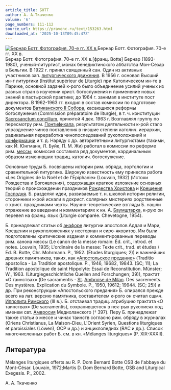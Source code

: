 ```yaml
---
article_title: БОТТ
author: А. А.Ткаченко
volume: '6'
page_numbers: 111-112
source_url: https://pravenc.ru/text/153263.html
downloaded_at: '2025-10-13T09:45:47Z'
---
```


[![Бернар Ботт. Фотография. 70-е гг. ХХ в.](https://pravenc.ru/data/377/461/1234/i200.jpg "Кликните для увеличения картинки")](https://pravenc.ru/data/377/461/1234/i400.jpg)Бернар Ботт. Фотография. 70-е гг. ХХ в.  
Бернар Ботт. Фотография. 70-е гг. ХХ в.[франц. Botte] Бернар (1893-1980), ученый-литургист, монах бенедиктинского аббатства Мон-Сезар в Бельгии. В 1922 г. принял священный сан. Один из активных участников зап. [литургического движения](<https://pravenc.ru/text/литургического движения.html>). 
В 1956 г. основал Высший ин-т литургики (Institut supérieur de Liturgie) при Католическом ин-те в Париже, 
основной задачей к-рого было объединение усилий ученых из разных стран в изучении христ. богослужения и применение новых знаний в пастырской практике; до 1964 г. занимал в институте пост директора. 
В 1962-1963 гг. входил в состав комиссии по подготовке документов [Ватиканского II Собора](<https://pravenc.ru/text/Ватиканский II Собор.html>), касающихся реформы богослужения 
(Commission préparatoire de liturgie), в т. ч. конституции [Sacrosanctum concilium](<https://pravenc.ru/text/Sacrosanctum concilium.html>), принятой 4 дек. 1963 г. Возглавлял группу по пересмотру рим. [Понтификала](https://pravenc.ru/text/Понтификала.html), результатом деятельности к-рой стало упразднение чинов поставления в низшие степени католич. иерархии, радикальная переработка чинопоследований рукоположений и [конфирмации](https://pravenc.ru/text/конфирмации.html) и т. д. Наряду с др. авторитетными литургистами (такими, как Й. Юнгманн, Л. Буйе, П. М. Жи) работал в комиссии по реформе рим. [мессы](https://pravenc.ru/text/Месса.html); комиссия составила ряд документов, кардинальным образом изменивших традиц. католич. богослужение.

Основные труды Б. посвящены истории рим. обряда, эортологии и сравнительной литургике. Широкую известность ему принесла работа «Les Origines de la Noël et de l'Épiphanie» (Louvain, 1932) (Истоки Рождества и Богоявления), содержащая краткое изложение основных теорий о происхождении праздников [Рождества Христова](<https://pravenc.ru/text/Рождество Христово.html>) и [Крещения Господня](<https://pravenc.ru/text/Крещение Господне.html>). Б. разделял идеи, развиваемые т. н. школой истории религии, сторонники к-рой искали в дохрист. солярных мистериях родственные с христ. праздниками черты. Научно-теоретические взгляды Б. нашли отражение во введении и комментариях к кн. А. [Баумштарка](https://pravenc.ru/text/Баумштарка.html), к-рую он перевел на франц. язык (Liturgie comparée. Chevetogne, 1954).

Б. принадлежат статьи об [анафоре](https://pravenc.ru/text/Анафора.html) литургии апостолов Аддая и Мари, Крещении и рукоположениях у несториан и сиро-яковитов. Им были подготовлены критические издания и комментированные переводы рим. канона мессы (Le canon de la messe romain: Éd. crit., introd. et notes. Louvain, 1935; L'ordinaire de la messe: Texte crit., trad. et études / Éd. B. Botte, Chr. Mohrmann. P., 1952. (Études liturgiques; 2)) и важнейших древних памятников, таких, как [«Апостольское предание»](<https://pravenc.ru/text/ Апостольское предание .html>) (Traditio apostolica - La Tradition apostolique. P., 1946, 19682, 19843. (SC; 11); La Tradition apostolique de saint Hippolyte: Essai de Reconstitution. Münster; W., 1963. (Liturgiegeschichtliche Quellen and Forschungen; 39)), трактат «О таинствах» (De sacramentis - [St](https://pravenc.ru/text/St.html). [Ambroise de Milan](<https://pravenc.ru/text/Ambroise de Milan.html>). Des sacrements. Des mystères. Explication du Symbole. P., 1950, 19612; 19944. (SC; 25)) и др. При реконструкции «Апостольского предания» Б. опирался прежде всего на лат. версию памятника, составителем к-рого он считал сщмч. [Ипполита Римского](<https://pravenc.ru/text/Ипполита Римского.html>) (III в.). Б. отстаивал традиц. атрибуцию трактата «О таинствах» (De sacramentis), сохранившегося в нек-рых рукописях под именем свт. [Амвросия](https://pravenc.ru/text/АМВРОСИЙ.html) Медиоланского († 397). Перу Б. принадлежат также статьи о мессе и чинах таинств согласно рим. обряду в журналах (Oriens Christianus, La Maison-Dieu, L'Orient Syrien, Questions liturgiques et paroissiales (Löwen), OCP и др.) и энциклопедиях (RAC и др.). Список многочисленных работ Б. см. в кн. «Mélanges liturgiques» (P. XIX-XXXII).

## Литература

Mélanges liturgiques offerts au R. P. Dom Bernard Botte OSB de l'abbaye du Mont-César. Louvain, 1972;Martis D. Dom Bernard Botte, OSB and Liturgical Exegesis. P., 2002.

А. А.  Ткаченко
